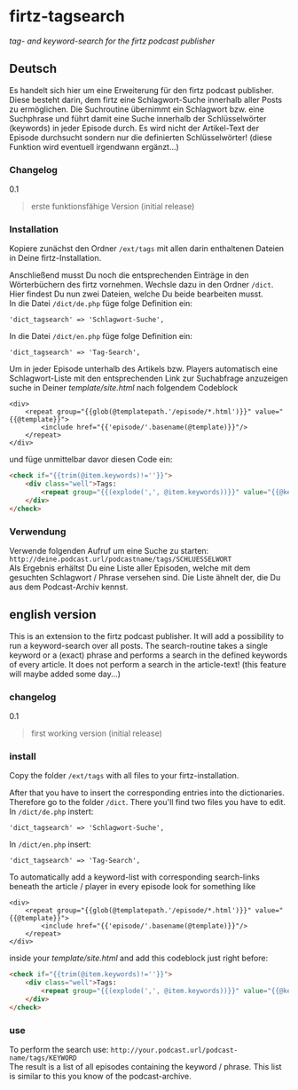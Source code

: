 # firtz-tagsearch
*tag- and keyword-search for the firtz podcast publisher*

## Deutsch
Es handelt sich hier um eine Erweiterung für den firtz podcast publisher.
Diese besteht darin, dem firtz eine Schlagwort-Suche innerhalb aller Posts zu ermöglichen. Die Suchroutine übernimmt ein Schlagwort bzw. eine Suchphrase und führt damit eine Suche innerhalb der Schlüsselwörter (keywords) in jeder Episode durch.
Es wird nicht der Artikel-Text der Episode durchsucht sondern nur die definierten Schlüsselwörter! (diese Funktion wird eventuell irgendwann ergänzt...)

### Changelog
0.1  
 > erste funktionsfähige Version (initial release)

### Installation
Kopiere zunächst den Ordner `/ext/tags` mit allen darin enthaltenen Dateien in Deine firtz-Installation.

Anschließend musst Du noch die entsprechenden Einträge in den Wörterbüchern des firtz vornehmen.
Wechsle dazu in den Ordner `/dict`. Hier findest Du nun zwei Dateien, welche Du beide bearbeiten musst.  
In die Datei `/dict/de.php` füge folge Definition ein:
```
'dict_tagsearch' => 'Schlagwort-Suche',
```

In die Datei `/dict/en.php` füge folge Definition ein:
```
'dict_tagsearch' => 'Tag-Search',
```

Um in jeder Episode unterhalb des Artikels bzw. Players automatisch eine Schlagwort-Liste mit den entsprechenden Link zur Suchabfrage anzuzeigen suche in Deiner *template/site.html* nach folgendem Codeblock
```
<div> 
	<repeat group="{{glob(@templatepath.'/episode/*.html')}}" value="{{@template}}"> 
		<include href="{{'episode/'.basename(@template)}}"/> 
	</repeat> 
</div> 
```
und füge unmittelbar davor diesen Code ein:
```html
<check if="{{trim(@item.keywords)!=''}}"> 
	<div class="well">Tags:  
		<repeat group="{{(explode(',', @item.keywords))}}" value="{{@keyword}}"><a href="{{@BASEURL}}{{@feedattr.slug}}/tags/{{@keyword}}">{{@keyword}}</a> </repeat> 
	</div> 
</check>
```

### Verwendung
Verwende folgenden Aufruf um eine Suche zu starten: `http://deine.podcast.url/podcastname/tags/SCHLUESSELWORT`  
Als Ergebnis erhältst Du eine Liste aller Episoden, welche mit dem gesuchten Schlagwort / Phrase versehen sind. Die Liste ähnelt der, die Du aus dem Podcast-Archiv kennst.

## english version
This is an extension to the firtz podcast publisher.
It will add a possibility to run a keyword-search over all posts. The search-routine takes a single keyword or a (exact) phrase and performs a search in the defined keywords of every article.
It does not perform a search in the article-text! (this feature will maybe added some day...)

### changelog
0.1  
 > first working version (initial release)

### install
Copy the folder `/ext/tags` with all files to your firtz-installation.

After that you have to insert the corresponding entries into the dictionaries.
Therefore go to the folder `/dict`. There you'll find two files you have to edit.  
In `/dict/de.php` instert:
```
'dict_tagsearch' => 'Schlagwort-Suche',
```

In `/dict/en.php` insert:
```
'dict_tagsearch' => 'Tag-Search',
```

To automatically add a keyword-list with corresponding search-links beneath the article / player in every episode look for something like
```
<div> 
	<repeat group="{{glob(@templatepath.'/episode/*.html')}}" value="{{@template}}"> 
		<include href="{{'episode/'.basename(@template)}}"/> 
	</repeat> 
</div> 
```
inside your *template/site.html* and add this codeblock just right before:
```html
<check if="{{trim(@item.keywords)!=''}}"> 
	<div class="well">Tags:  
		<repeat group="{{(explode(',', @item.keywords))}}" value="{{@keyword}}"><a href="{{@BASEURL}}{{@feedattr.slug}}/tags/{{@keyword}}">{{@keyword}}</a> </repeat> 
	</div> 
</check>
```

### use
To perform the search use: `http://your.podcast.url/podcast-name/tags/KEYWORD`  
The result is a list of all episodes containing the keyword / phrase. This list is similar to this you know of the podcast-archive.
